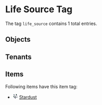 # Life Source Tag

The tag `life_source` contains 1 total entries.

## Objects

## Tenants

## Items

Following items have this item tag:

- <img src="https://raw.githubusercontent.com/Ceterai/Enternia/main/items/generic/crafting/ct_stardust.png" alt="Stardust icon" loading="lazy" height=16px width="auto" /> [Stardust](https://ceterai.github.io/MyEnternia/Wiki/Stardust)
